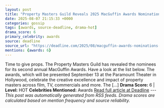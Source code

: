 ```yaml
---
layout: post
title: "Property Masters Guild Reveals 2025 MacGuffin Awards Nominations"
date: 2025-08-07 21:15:33 +0000
categories: gossip
tags: [awards, source-deadline, drama-hot]
drama_score: 6
primary_celebrity: awards
source: deadline
source_url: "https://deadline.com/2025/08/macguffin-awards-nominations-2025-list-property-masters-guild-1236481678/"
mentions: {awards: 6}
---
```


Time to give props. The Property Masters Guild has revealed the nominees for its second annual MacGuffin Awards. Have a look at the list below. The awards, which will be presented September 13 at the Paramount Theater in Hollywood, celebrate the creative excellence and impact of property masters across film, TV, commercials and more. The […] **Drama Score:** 6 | **Level:** HOT **Celebrities Mentioned:** Awards [Read full article at Deadline](https://deadline.com/2025/08/macguffin-awards-nominations-2025-list-property-masters-guild-1236481678/) --- *This post was automatically generated from RSS feeds. Drama scores are calculated based on mention frequency and source reliability.*
